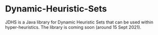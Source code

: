 # Dynamic-Heuristic-Sets
JDHS is a Java library for Dynamic Heuristic Sets that can be used within hyper-heuristics. The library is coming soon (around 15 Sept 2021).
